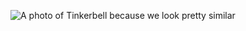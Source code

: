 ![A photo of Tinkerbell because we look pretty similar](https://cdn.shopify.com/s/files/1/0003/7745/4655/products/Tinkerbell.jpg?v=1534303431)

